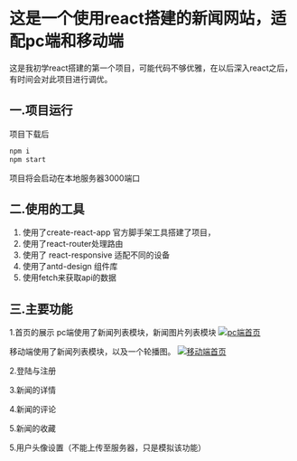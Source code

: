 # 这是一个使用react搭建的新闻网站，适配pc端和移动端

这是我初学react搭建的第一个项目，可能代码不够优雅，在以后深入react之后，有时间会对此项目进行调优。

## 一.项目运行
项目下载后
   ```markdown
 npm i
npm start
```
项目将会启动在本地服务器3000端口
## 二.使用的工具
1. 使用了create-react-app 官方脚手架工具搭建了项目，
2. 使用了react-router处理路由
3. 使用了 react-responsive 适配不同的设备
4. 使用了antd-design 组件库
5. 使用fetch来获取api的数据

## 三.主要功能
1.首页的展示
pc端使用了新闻列表模块，新闻图片列表模块
[![pc端首页](http://wx1.sinaimg.cn/mw690/85eda507gy1fia03wsd0ij21hc0rnwlf.jpg "pc端首页")](http://wx1.sinaimg.cn/mw690/85eda507gy1fia03wsd0ij21hc0rnwlf.jpg "pc端首页")

移动端使用了新闻列表模块，以及一个轮播图。
[![移动端首页](http://wx2.sinaimg.cn/mw690/85eda507gy1fia03ycxnpj20b80jpt9r.jpg "移动端首页")](http://wx2.sinaimg.cn/mw690/85eda507gy1fia03ycxnpj20b80jpt9r.jpg "移动端首页")

2.登陆与注册

3.新闻的详情

4.新闻的评论

5.新闻的收藏

5.用户头像设置（不能上传至服务器，只是模拟该功能）




